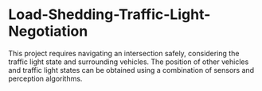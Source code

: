 # Load-Shedding-Traffic-Light-Negotiation
This project requires navigating an intersection safely, considering the traffic light state and surrounding vehicles. The position of other vehicles and traffic light states can be obtained using a combination of sensors and perception algorithms.
